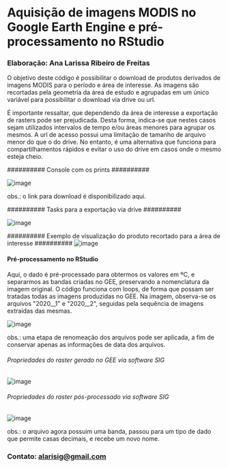 # Aquisição de imagens MODIS no Google Earth Engine e pré-processamento no RStudio
### Elaboração: Ana Larissa Ribeiro de Freitas

O objetivo deste código é possibilitar o download de produtos derivados de imagens MODIS para o período e área de interesse. As imagens são recortadas pela geometria da área de estudo e agrupadas em um único variável para possibilitar o download via drive ou url. 

É importante ressaltar, que dependendo da área de interesse a exportação de rasters pode ser prejudicada. Desta forma, indica-se que nestes casos sejam utilizados intervalos de tempo e/ou áreas menores para agrupar os mesmos. A url de acesso possui uma limitação de tamanho de arquivo menor do que o do drive. No entanto, é uma alternativa que funciona para compartilhamentos rápidos e evitar o uso do drive em casos onde o mesmo esteja cheio.

########## Console com os prints ##########

![image](https://user-images.githubusercontent.com/57720882/167972149-50bd5431-230c-436e-b40d-27c5bf648c3c.png)


obs.: o link para download é disponibilizado aqui.

########## Tasks para a exportação via drive ##########

![image](https://user-images.githubusercontent.com/57720882/167972337-9336c512-5211-4222-b645-b4fab6ff86af.png)


########## Exemplo de visualização do produto recortado para a área de interesse ##########
![image](https://user-images.githubusercontent.com/57720882/167971810-0e8437b5-cc05-45fa-acad-5c8a2a05c5e5.png)


#### Pré-processamento no RStudio #####
Aqui, o dado é pré-processado para obtermos os valores em ºC, e separarmos as bandas criadas no GEE, preservando a nomenclatura da imagem original. O código funciona com loops, de forma que possam ser tratadas todas as imagens produzidas no GEE. Na imagem, observa-se os arquivos "2020__1" e "2020__2", seguidas pela sequência de imagens extraídas das mesmas.

![image](https://user-images.githubusercontent.com/57720882/173126267-60382665-9d5a-49a4-95a9-5d94c690723e.png)

obs.: uma etapa de renomeação dos arquivos pode ser aplicada, a fim de conservar apenas as informações de data dos arquivos.

###### Propriedades do raster gerado no GEE via software SIG ##########
![image](https://user-images.githubusercontent.com/57720882/167973161-fb00b7ec-1115-4880-99ab-f8a750985270.png)

###### Propriedades do raster pós-processado via software SIG ##########
![image](https://user-images.githubusercontent.com/57720882/173127053-aef21eaa-49fd-40f1-b91e-22da018c3e77.png)

obs.: o arquivo agora possuim uma banda, passou para um tipo de dado que permite casas decimais, e recebe um novo nome.

### Contato: alarisig@gmail.com
